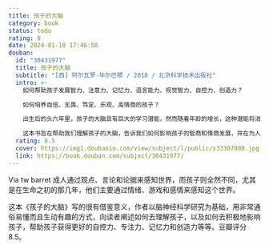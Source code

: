 ```yaml
---
title: 孩子的大脑
category: book
status: todo
rating: 0
date: 2024-01-10 17:46:50
douban:
  id: "30431977"
  title: 孩子的大脑
  subtitle: "[西] 阿尔瓦罗·毕尔巴鄂 / 2018 / 北京科学技术出版社"
  intro: >-
    如何帮助孩子发展智力、注意力、记忆力、语言能力、视觉智力、自控力、创造力？

    如何培养自信、无畏、笃定、乐观、高情商的孩子？

    出生后的头六年里，孩子的大脑具有巨大的学习潜能，然而随着年龄的增长，这种潜能将消失。这不是告诉我们应该抓紧时间把孩子培养成小天才，这种想法并不现实，而且，在压力之下发育的大脑反而会失去其一部分本质。

    这本书旨在帮助我们理解孩子的大脑，告诉我们如何影响孩子的智商和情商发展，并在为人父母这个巨大的挑战上对我们进行指导。书中的所有内容均以脑神经科学研究作为基础，却阐释得通俗易懂和生动有趣。
  rating: 8.5
  cover: https://img1.doubanio.com/view/subject/l/public/s33307880.jpg
  link: https://book.douban.com/subject/30431977/
---
```


Via tw barret 成人通过观点、言论和论据来感知世界，而孩子则全然不同，尤其是在生命之初的那几年，他们主要通过情绪、游戏和感情来感知这个世界。

这本《孩子的大脑》写的很有借鉴意义，作者以脑神经科学研究为基础，用非常通俗易懂而且生动有趣的方式，向读者阐述如何去理解孩子，以及如何去积极地影响孩子，帮助孩子获得更好的自控力、专注力、记忆力和创造力等等。豆瓣评分 8.5。